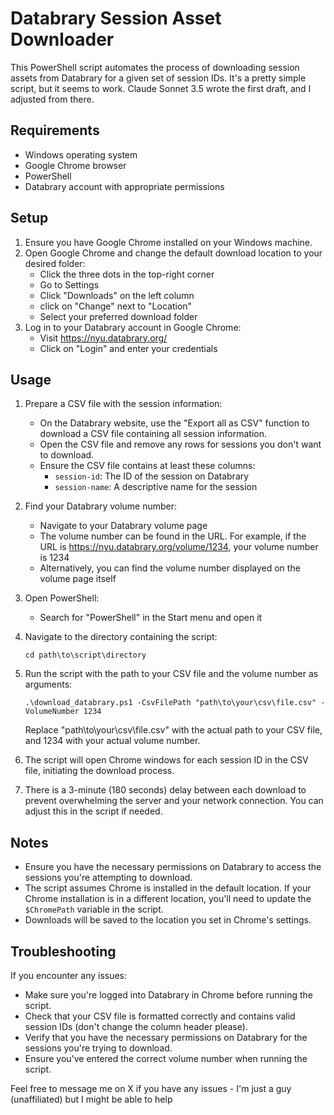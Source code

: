 # Databrary Session Asset Downloader

This PowerShell script automates the process of downloading session assets from Databrary for a given set of session IDs. It's a pretty simple script, but it seems to work. Claude Sonnet 3.5 wrote the first draft, and I adjusted from there.

## Requirements

- Windows operating system
- Google Chrome browser
- PowerShell
- Databrary account with appropriate permissions

## Setup

1. Ensure you have Google Chrome installed on your Windows machine.
2. Open Google Chrome and change the default download location to your desired folder:
   - Click the three dots in the top-right corner
   - Go to Settings
   - Click "Downloads" on the left column 
   - click on "Change" next to "Location"
   - Select your preferred download folder
3. Log in to your Databrary account in Google Chrome:
   - Visit https://nyu.databrary.org/
   - Click on "Login" and enter your credentials

## Usage

1. Prepare a CSV file with the session information:
   - On the Databrary website, use the "Export all as CSV" function to download a CSV file containing all session information.
   - Open the CSV file and remove any rows for sessions you don't want to download.
   - Ensure the CSV file contains at least these columns:
     - `session-id`: The ID of the session on Databrary
     - `session-name`: A descriptive name for the session

2. Find your Databrary volume number:
   - Navigate to your Databrary volume page
   - The volume number can be found in the URL. For example, if the URL is https://nyu.databrary.org/volume/1234, your volume number is 1234
   - Alternatively, you can find the volume number displayed on the volume page itself

3. Open PowerShell:
   - Search for "PowerShell" in the Start menu and open it

4. Navigate to the directory containing the script:
   ```
   cd path\to\script\directory
   ```

5. Run the script with the path to your CSV file and the volume number as arguments:

   ```
   .\download_databrary.ps1 -CsvFilePath "path\to\your\csv\file.csv" -VolumeNumber 1234
   ```
   Replace "path\to\your\csv\file.csv" with the actual path to your CSV file, and 1234 with your actual volume number.

6. The script will open Chrome windows for each session ID in the CSV file, initiating the download process.

7. There is a 3-minute (180 seconds) delay between each download to prevent overwhelming the server and your network connection. You can adjust this in the script if needed.

## Notes

- Ensure you have the necessary permissions on Databrary to access the sessions you're attempting to download.
- The script assumes Chrome is installed in the default location. If your Chrome installation is in a different location, you'll need to update the `$ChromePath` variable in the script.
- Downloads will be saved to the location you set in Chrome's settings.

## Troubleshooting

If you encounter any issues:
- Make sure you're logged into Databrary in Chrome before running the script.
- Check that your CSV file is formatted correctly and contains valid session IDs (don't change the column header please).
- Verify that you have the necessary permissions on Databrary for the sessions you're trying to download.
- Ensure you've entered the correct volume number when running the script.

Feel free to message me on X if you have any issues - I'm just a guy (unaffiliated) but I might be able to help
